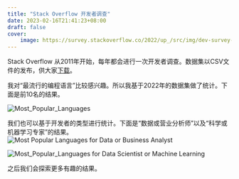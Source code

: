 ```yaml
---
title: "Stack Overflow 开发者调查"
date: 2023-02-16T21:41:23+08:00
draft: false
cover:
    image: https://survey.stackoverflow.co/2022/up_/src/img/dev-survey-2022.png
---
```


Stack Overflow 从2011年开始，每年都会进行一次开发者调查。数据集以CSV文件的发布，供大家[下载](https://insights.stackoverflow.com/survey/?_ga=2.4656628.677002830.1676555026-674836096.1676555026)。

我对“最流行的编程语言”比较感兴趣。所以我基于2022年的数据集做了统计。下面是前10名的结果。

![Most_Popular_Languages](/img/posts/All-Developers.png)


我们也可以基于开发者的类型进行统计。下面是“数据或营业分析师”以及“科学或机器学习专家”的结果。
![Most Popular Languages for Data or Business Analyst](/img/posts/Data-or-Business-Analyst.png)

![Most_Popular_Languages for Data Scientist or Machine Learning](/img/posts/Data-Scientist-or-Machine-Learning-Specialist.png)


之后我们会探索更多有趣的结果。